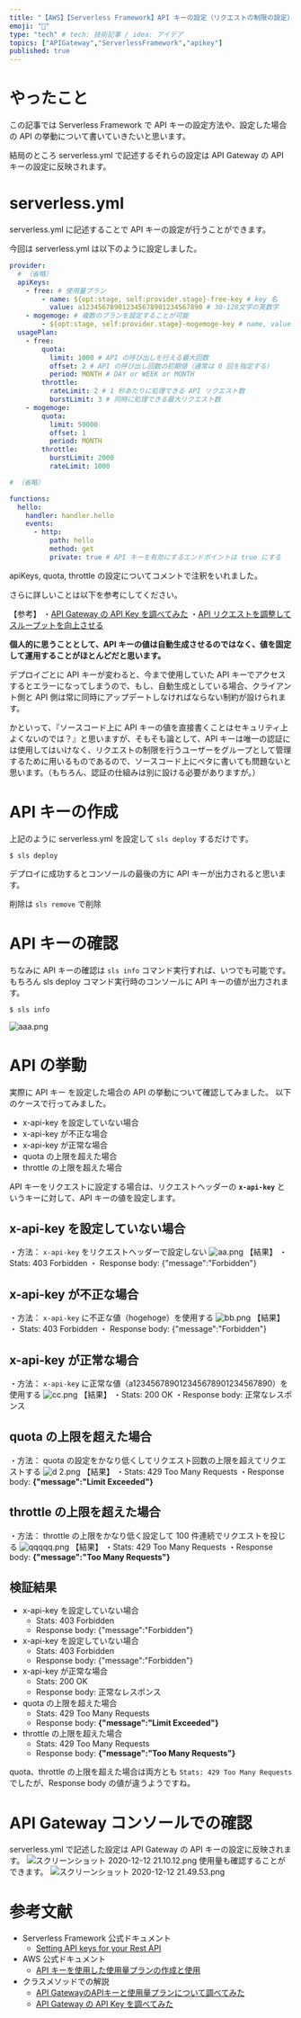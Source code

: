 ```yaml
---
title: "【AWS】【Serverless Framework】API キーの設定（リクエストの制限の設定）"
emoji: "🌳"
type: "tech" # tech: 技術記事 / idea: アイデア
topics: ["APIGateway","ServerlessFramework","apikey"]
published: true
---
```

# やったこと

この記事では Serverless Framework で API キーの設定方法や、設定した場合の API の挙動について書いていきたいと思います。

結局のところ serverless.yml で記述するそれらの設定は API Gateway の API キーの設定に反映されます。

# serverless.yml

serverless.yml に記述することで API キーの設定が行うことができます。

今回は serverless.yml は以下のように設定しました。


```yaml:serverless.yml
provider:
  # （省略）
  apiKeys:
    - free: # 使用量プラン
        - name: ${opt:stage, self:provider.stage}-free-key # key 名
          value: a123456789012345678901234567890 # 30-128文字の英数字
    - mogemoge: # 複数のプランを設定することが可能
        - ${opt:stage, self:provider.stage}-mogemoge-key # name, value を指定しないと value は自動生成される
  usagePlan:
    - free:
        quota:
          limit: 1000 # API の呼び出しを行える最大回数
          offset: 2 # API の呼び出し回数の初期値（通常は 0 回を指定する）
          period: MONTH # DAY or WEEK or MONTH
        throttle:
          rateLimit: 2 # 1 秒あたりに処理できる API リクエスト数
          burstLimit: 3 # 同時に処理できる最大リクエスト数
    - mogemoge:
        quota:
          limit: 50000
          offset: 1
          period: MONTH
        throttle:
          burstLimit: 2000
          rateLimit: 1000

# （省略）

functions:
  hello:
    handler: handler.hello
    events:
      - http:
          path: hello
          method: get
          private: true # API キーを有効にするエンドポイントは true にする
```

apiKeys, quota, throttle の設定についてコメントで注釈をいれました。

さらに詳しいことは以下を参考にしてください。

【参考】
・[API Gateway の API Key を調べてみた](https://dev.classmethod.jp/articles/api-gateway-usage-plan/)
・[API リクエストを調整してスループットを向上させる](https://docs.aws.amazon.com/ja_jp/apigateway/latest/developerguide/api-gateway-request-throttling.html)

**個人的に思うこととして、API キーの値は自動生成させるのではなく、値を固定して運用することがほとんどだと思います。**

デプロイごとに API キーが変わると、今まで使用していた API キーでアクセスするとエラーになってしまうので、もし、自動生成としている場合、クライアント側と API 側は常に同時にアップデートしなければならない制約が設けられます。

かといって、『ソースコード上に API キーの値を直接書くことはセキュリティ上よくないのでは？』と思いますが、そもそも論として、API キーは唯一の認証には使用してはいけなく、リクエストの制限を行うユーザーをグループとして管理するために用いるものであるので、ソースコード上にベタに書いても問題ないと思います。（もちろん、認証の仕組みは別に設ける必要がありますが。）

# API キーの作成

上記のように serverless.yml を設定して `sls deploy` するだけです。

```
$ sls deploy
```

デプロイに成功するとコンソールの最後の方に API キーが出力されると思います。

削除は `sls remove` で削除

# API キーの確認

ちなみに API キーの確認は `sls info` コマンド実行すれば、いつでも可能です。
もちろん sls deploy コマンド実行時のコンソールに API キーの値が出力されます。

```
$ sls info
```
![aaa.png](https://qiita-image-store.s3.ap-northeast-1.amazonaws.com/0/259125/ebbfd47c-2aa4-e526-c2cc-23b1601f3b28.png)

# API の挙動

実際に API キー を設定した場合の API の挙動について確認してみました。
以下のケースで行ってみました。

- x-api-key を設定していない場合
- x-api-key が不正な場合
- x-api-key が正常な場合
- quota の上限を超えた場合
- throttle の上限を超えた場合

API キーをリクエストに設定する場合は、リクエストヘッダーの **`x-api-key`** というキーに対して、API キーの値を設定します。

## x-api-key を設定していない場合

・方法： `x-api-key` をリクエストヘッダーで設定しない
![aa.png](https://qiita-image-store.s3.ap-northeast-1.amazonaws.com/0/259125/f4bee96d-02b8-2c4f-68a3-abcc0111e01c.png)
【結果】
・ Stats: 403 Forbidden
・ Response body: {"message":"Forbidden"}

## x-api-key が不正な場合

・方法： `x-api-key` に不正な値（hogehoge）を使用する
![bb.png](https://qiita-image-store.s3.ap-northeast-1.amazonaws.com/0/259125/da805249-be4c-f53b-2c7d-167bdf29f4bd.png)
【結果】
・ Stats: 403 Forbidden
・ Response body: {"message":"Forbidden"}

## x-api-key が正常な場合

・方法： `x-api-key` に正常な値（a123456789012345678901234567890）を使用する
![cc.png](https://qiita-image-store.s3.ap-northeast-1.amazonaws.com/0/259125/8c52e60f-eda6-98ca-01b7-50d84a28e486.png)
【結果】
・Stats: 200 OK
・Response body: 正常なレスポンス

## quota の上限を超えた場合

・方法： quota の設定をかなり低くしてリクエスト回数の上限を超えてリクエストする
![d 2.png](https://qiita-image-store.s3.ap-northeast-1.amazonaws.com/0/259125/0ae00431-564e-00bc-9ae8-c8152b0c2455.png)
【結果】
・Stats: 429 Too Many Requests
・Response body: **{"message":"Limit Exceeded"}**

## throttle の上限を超えた場合

・方法： throttle の上限をかなり低く設定して 100 件連続でリクエストを投じる
![qqqqq.png](https://qiita-image-store.s3.ap-northeast-1.amazonaws.com/0/259125/625824d1-d43d-be46-7f4d-83eb8876b0fd.png)
【結果】
・Stats: 429 Too Many Requests
・Response body: **{"message":"Too Many Requests"}**

## 検証結果

- x-api-key を設定していない場合
  - Stats: 403 Forbidden
  - Response body: {"message":"Forbidden"}
- x-api-key を設定していない場合
  - Stats: 403 Forbidden
  - Response body: {"message":"Forbidden"}
- x-api-key が正常な場合
  - Stats: 200 OK
  - Response body: 正常なレスポンス
- quota の上限を超えた場合
  - Stats: 429 Too Many Requests
  - Response body: **{"message":"Limit Exceeded"}**
- throttle の上限を超えた場合
  - Stats: 429 Too Many Requests
  - Response body: **{"message":"Too Many Requests"}**

quota、throttle の上限を超えた場合は両方とも `Stats: 429 Too Many Requests` でしたが、Response body の値が違うようですね。

# API Gateway コンソールでの確認

serverless.yml で記述した設定は API Gateway の API キーの設定に反映されます。
![スクリーンショット 2020-12-12 21.10.12.png](https://qiita-image-store.s3.ap-northeast-1.amazonaws.com/0/259125/edb7d912-c0cc-f8c3-b7d4-f9d45b7f9292.png)
使用量も確認することができます。
![スクリーンショット 2020-12-12 21.49.53.png](https://qiita-image-store.s3.ap-northeast-1.amazonaws.com/0/259125/e0a29e48-334e-af04-b1d2-db5fd6e7aaed.png)

# 参考文献

- Serverless Framework 公式ドキュメント
  - [Setting API keys for your Rest API](https://www.serverless.com/framework/docs/providers/aws/events/apigateway#setting-api-keys-for-your-rest-api)
- AWS 公式ドキュメント
  - [API キーを使用した使用量プランの作成と使用](https://docs.aws.amazon.com/ja_jp/apigateway/latest/developerguide/api-gateway-api-usage-plans.html)
- クラスメソッドでの解説
  - [API GatewayのAPIキーと使用量プランについて調べてみた](https://dev.classmethod.jp/articles/try-api-gateway-usage-plan/)
  - [API Gateway の API Key を調べてみた](https://dev.classmethod.jp/articles/api-gateway-usage-plan/)
